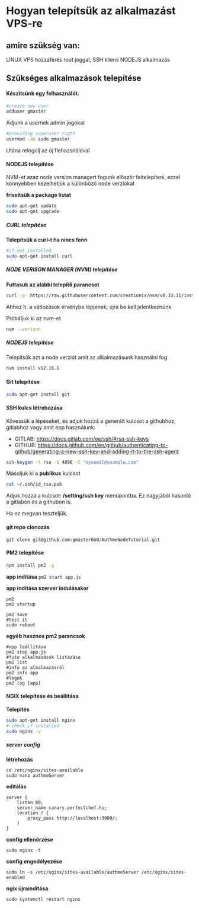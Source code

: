 # Hogyan telepítsük az alkalmazást VPS-re

## amire szükség van:

LINUX VPS hozzáférés root joggal,
SSH kliens
NODEJS alkalmazás

## Szükséges alkalmazások telepítése

#### Készítsünk egy felhasználót.

```bash
#create new user
adduser gmaster
```

Adjunk a usernek admin jogokat

```bash
#providing superuser rigth
usermod -aG sudo gmaster
```

Utána relogolj az új flehazsnálóval

#### NODEJS telepítése

NVM-et azaz node version managert fogunk először feltelepíteni, ezzel könnyebben kezelhetjük a különböző node verziókat

**frissítsük a package listat**

```bash
sudo apt-get update
sudo apt-get upgrade
```

##### CURL telepítése

**Telepítsük a curl-t ha nincs fenn**

```bash
#if not installed
sudo apt-get install curl
```

##### NODE VERISON MANAGER (NVM) telepítése

**Futtasuk az alábbi telepítő parancsot**

```bash
curl -o- https://raw.githubusercontent.com/creationix/nvm/v0.33.11/install.sh | bash
```

Ahhoz h. a vátlozások érvénybe lépjenek, újra be kell jelentkeznünk

Próbáljuk ki az nvm-et

```bash
nvm --verison
```

##### NODEJS telepítése

Telepítsük azt a node verziót amit az alkalmazásunk használni fog

```bash
nvm install v12.16.1
```

#### Git telepítése

```bash
sudo apt-get install git
```

#### SSH kulcs létrehozása

Kövessük a lépéseket, és adjuk hozzá a generált kulcsot a githubhoz, gitlabhoz vagy amit épp használunk:

- GITLAB:
  https://docs.gitlab.com/ee/ssh/#rsa-ssh-keys
- GITHUB:
  https://docs.github.com/en/github/authenticating-to-github/generating-a-new-ssh-key-and-adding-it-to-the-ssh-agent

```bash
ssh-keygen -t rsa -b 4096 -C "myeamil@example.com"
```

Másoljuk ki a **publikus** kulcsot

```bash
cat ~/.ssh/id_rsa.pub
```

Adjuk hozzá a kulcsot: **/setting/ssh key** menüpontba. Ez nagyjából hasonló a gitlabon és a githubon is.

Ha ez megvan teszteljük.

#### git repo clonozás

```
git clone git@github.com:gmaster0o0/AuthmeNodeTutorial.git
```

#### PM2 telepítése

```bash
npm install pm2 -g
```

**app inditása**
`pm2 start app.js`

**app inditása szerver indulásakor**

```
pm2
pm2 startup

pm2 save
#test it
sudo reboot
```

**egyéb hasznos pm2 parancsok**

```
#app leállítása
pm2 stop app.js
#futo alkalmazások listázása
pm2 list
#info az almalmazásról
pm2 info app
#logok
pm2 log [app]
```

#### NGIX telepítése és beállítása

**Telepítés**

```bash
sudo apt-get install nginx
# check if installed
sudo nginx -v
```

##### server config

**létrehozás**

```
cd /etc/nginx/sites-available
sudo nano authmeServer
```

**editálás**

```
server {
    listen 80;
    server_name canary.perfectchef.hu;
    location / {
        proxy_pass http://localhost:3000/;
    }
}
```

**config ellenörzése**

```
sudo nginx -t
```

**config engedélyezése**

```
sudo ln -s /etc/nginx/sites-available/authmeServer /etc/nginx/sites-enabled
```

**ngix újrainditása**

```
sudo systemctl restart nginx
```
